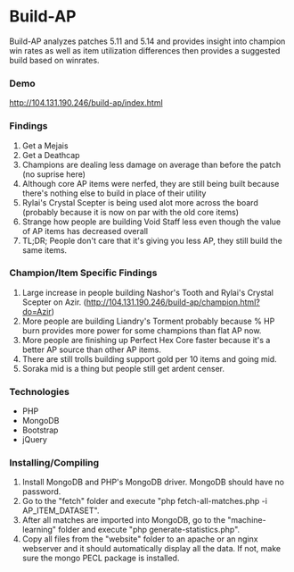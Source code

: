 # Build-AP

Build-AP analyzes patches 5.11 and 5.14 and provides insight into champion win rates as well as item utilization differences then provides a suggested build based on winrates.

### Demo
http://104.131.190.246/build-ap/index.html

### Findings
1. Get a Mejais
2. Get a Deathcap
3. Champions are dealing less damage on average than before the patch (no suprise here)
4. Although core AP items were nerfed, they are still being built because there's nothing else to build in place of their utility
5. Rylai's Crystal Scepter is being used alot more across the board (probably because it is now on par with the old core items)
6. Strange how people are building Void Staff less even though the value of AP items has decreased overall
7. TL;DR; People don't care that it's giving you less AP, they still build the same items.

### Champion/Item Specific Findings
1. Large increase in people building Nashor's Tooth and Rylai's Crystal Scepter on Azir. (http://104.131.190.246/build-ap/champion.html?do=Azir)
2. More people are building Liandry's Torment probably because % HP burn provides more power for some champions than flat AP now.
3. More people are finishing up Perfect Hex Core faster because it's a better AP source than other AP items.
4. There are still trolls building support gold per 10 items and going mid.
5. Soraka mid is a thing but people still get ardent censer.

### Technologies
* PHP
* MongoDB
* Bootstrap
* jQuery

### Installing/Compiling
1. Install MongoDB and PHP's MongoDB driver. MongoDB should have no password.
2. Go to the "fetch" folder and execute "php fetch-all-matches.php -i AP_ITEM_DATASET".
3. After all matches are imported into MongoDB, go to the "machine-learning" folder and execute "php generate-statistics.php".
4. Copy all files from the "website" folder to an apache or an nginx webserver and it should automatically display all the data. If not, make sure the mongo PECL package is installed.